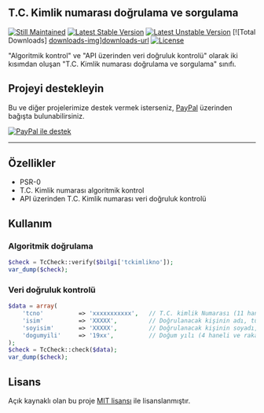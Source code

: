 ## T.C. Kimlik numarası doğrulama ve sorgulama
[![Still Maintained][stillmaintained-img]][stillmaintained-url] [![Latest Stable Version][version-img]][version-url] [![Latest Unstable Version][unstable-img]][unstable-url] [![Total Downloads] [downloads-img]][downloads-url] [![License][license-img]][license-url]

"Algoritmik kontrol" ve "API üzerinden veri doğruluk kontrolü" olarak iki kısımdan oluşan "T.C. Kimlik numarası doğrulama ve sorgulama" sınıfı.

## Projeyi destekleyin
Bu ve diğer projelerimize destek vermek isterseniz, [PayPal][paypal-donate-url] üzerinden bağışta bulunabilirsiniz.

[![PayPal ile destek][paypal-donate-img]][paypal-donate-url]

----------
## Özellikler

- PSR-0
- T.C. Kimlik numarası algoritmik kontrol
- API üzerinden T.C. Kimlik numarası veri doğruluk kontrolü

## Kullanım

### Algoritmik doğrulama
```php
$check = TcCheck::verify($bilgi['tckimlikno']);
var_dump($check);
```

### Veri doğruluk kontrolü
```php	
$data = array(
	'tcno'			=> 'xxxxxxxxxxx',	// T.C. kimlik Numarası (11 haneli ve rakamlardan oluşmaladır)
	'isim'			=> 'XXXXX', 		// Doğrulanacak kişinin adı, tümü büyük harf (iki isme sahip kişilerin iki ismide yazılmalı)
	'soyisim'		=> 'XXXXX', 		// Doğrulanacak kişinin soyadı, tümü büyük harf
	'dogumyili'		=> '19xx', 			// Doğum yılı (4 haneli ve rakamlardan oluşmalıdır)
);
$check = TcCheck::check($data);
var_dump($check);
```

## Lisans
Açık kaynaklı olan bu proje [MIT lisansı][mit-url] ile lisanslanmıştır.

[version-img]: https://poser.pugx.org/juy/tccheck/v/stable.png
[version-url]: https://packagist.org/packages/juy/tccheck
[unstable-img]: https://poser.pugx.org/juy/tccheck/v/unstable.png
[unstable-url]: https://packagist.org/packages/juy/tccheck
[downloads-img]: https://poser.pugx.org/juy/tccheck/downloads.png
[downloads-url]: https://packagist.org/packages/juy/tccheck
[license-img]: https://poser.pugx.org/juy/tccheck/license.png
[license-url]: https://packagist.org/packages/juy/tccheck
[stillmaintained-img]: http://stillmaintained.com/juy/tccheck.png
[stillmaintained-url]: http://stillmaintained.com/juy/tccheck

[paypal-donate-img]: http://img.shields.io/badge/PayPal-donate-brightgreen.svg
[paypal-donate-url]: http://bit.ly/donateAngelside

[mit-url]: http://opensource.org/licenses/MIT